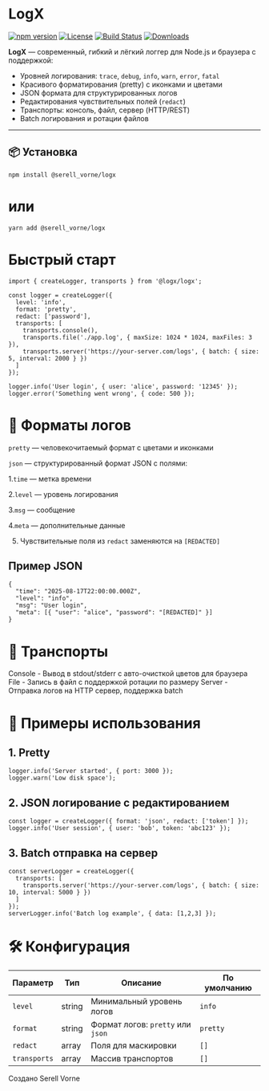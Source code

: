 # LogX

[![npm version](https://img.shields.io/npm/v/@logx/logx)](https://www.npmjs.com/package/@logx/logx)
[![License](https://img.shields.io/npm/l/@logx/logx)](LICENSE)
[![Build Status](https://img.shields.io/github/actions/workflow/status/srxrell/logx/nodejs.yml)](https://github.com/srxrell/logx/actions)
[![Downloads](https://img.shields.io/npm/dt/@logx/logx)](https://www.npmjs.com/package/@logx/logx)

**LogX** — современный, гибкий и лёгкий логгер для Node.js и браузера с поддержкой:
- Уровней логирования: `trace`, `debug`, `info`, `warn`, `error`, `fatal`
- Красивого форматирования (pretty) с иконками и цветами
- JSON формата для структурированных логов
- Редактирования чувствительных полей (`redact`)
- Транспорты: консоль, файл, сервер (HTTP/REST)
- Batch логирования и ротации файлов

---

## 📦 Установка


```npm install @serell_vorne/logx```
# или
```yarn add @serell_vorne/logx```

# Быстрый старт

```
import { createLogger, transports } from '@logx/logx';

const logger = createLogger({
  level: 'info',
  format: 'pretty',
  redact: ['password'],
  transports: [
    transports.console(),
    transports.file('./app.log', { maxSize: 1024 * 1024, maxFiles: 3 }),
    transports.server('https://your-server.com/logs', { batch: { size: 5, interval: 2000 } })
  ]
});

logger.info('User login', { user: 'alice', password: '12345' });
logger.error('Something went wrong', { code: 500 });

```

# 📄 Форматы логов

```pretty``` — человекочитаемый формат с цветами и иконками

```json``` — структурированный формат JSON с полями:

  1.```time``` — метка времени
  
  2.```level``` — уровень логирования
  
  3.```msg``` — сообщение
  
  4.```meta``` — дополнительные данные
  
  5. Чувствительные поля из ```redact``` заменяются на ```[REDACTED]```

## Пример JSON

```
{
  "time": "2025-08-17T22:00:00.000Z",
  "level": "info",
  "msg": "User login",
  "meta": [{ "user": "alice", "password": "[REDACTED]" }]
}
```

# 🚚 Транспорты

Console	- Вывод в stdout/stderr с авто-очисткой цветов для браузера
File - Запись в файл с поддержкой ротации по размеру
Server - Отправка логов на HTTP сервер, поддержка batch


# 🎯 Примеры использования

## 1. Pretty

```
logger.info('Server started', { port: 3000 });
logger.warn('Low disk space');
```

## 2. JSON логирование с редактированием

```
const logger = createLogger({ format: 'json', redact: ['token'] });
logger.info('User session', { user: 'bob', token: 'abc123' });
```

## 3. Batch отправка на сервер

```
const serverLogger = createLogger({
  transports: [
    transports.server('https://your-server.com/logs', { batch: { size: 10, interval: 5000 } })
  ]
});
serverLogger.info('Batch log example', { data: [1,2,3] });
```

# 🛠 Конфигурация

| Параметр     | Тип    | Описание                          | По умолчанию |
| ------------ | ------ | --------------------------------- | ------------ |
| `level`      | string | Минимальный уровень логов         | `info`       |
| `format`     | string | Формат логов: `pretty` или `json` | `pretty`     |
| `redact`     | array  | Поля для маскировки               | `[]`         |
| `transports` | array  | Массив транспортов                | `[]`         |

Создано Serell Vorne
